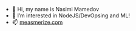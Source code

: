 - 👋 Hi, my name is Nasimi Mamedov
- 👀 I’m interested in NodeJS/DevOpsing and ML!
- 📫 [measmerize.com](https://measmerize.com)

